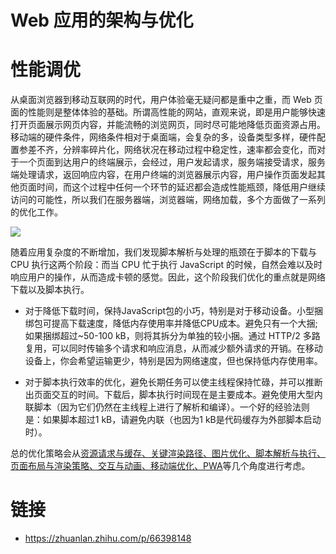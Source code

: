 # Web 应用的架构与优化

# 性能调优

从桌面浏览器到移动互联网的时代，用户体验毫无疑问都是重中之重，而 Web 页面的性能则是整体体验的基础。所谓高性能的网站，直观来说，即是用户能够快速打开页面展示网页内容，并能流畅的浏览网页，同时尽可能地降低页面资源占用。移动端的硬件条件，网络条件相对于桌面端，会复杂的多，设备类型多样，硬件配置参差不齐，分辨率碎片化，网络状况在移动过程中稳定性，速率都会变化，而对于一个页面到达用户的终端展示，会经过，用户发起请求，服务端接受请求，服务端处理请求，返回响应内容，在用户终端的浏览器展示内容，用户操作页面发起其他页面时间，而这个过程中任何一个环节的延迟都会造成性能瓶颈，降低用户继续访问的可能性，所以我们在服务器端，浏览器端，网络加载，多个方面做了一系列的优化工作。

![](https://i.postimg.cc/Hxsn6grJ/Web-Tuning-Web.png)

随着应用复杂度的不断增加，我们发现脚本解析与处理的瓶颈在于脚本的下载与 CPU 执行这两个阶段：而当 CPU 忙于执行 JavaScript 的时候，自然会难以及时响应用户的操作，从而造成卡顿的感觉。因此，这个阶段我们优化的重点就是网络下载以及脚本执行。

- 对于降低下载时间，保持JavaScript包的小巧，特别是对于移动设备。小型捆绑包可提高下载速度，降低内存使用率并降低CPU成本。避免只有一个大捆; 如果捆绑超过~50-100 kB，则将其拆分为单独的较小捆。通过 HTTP/2 多路复用，可以同时传输多个请求和响应消息，从而减少额外请求的开销。在移动设备上，你会希望运输更少，特别是因为网络速度，但也保持低内存使用率。

- 对于脚本执行效率的优化，避免长期任务可以使主线程保持忙碌，并可以推断出页面交互的时间。下载后，脚本执行时间现在是主要成本。避免使用大型内联脚本（因为它们仍然在主线程上进行了解析和编译）。一个好的经验法则是：如果脚本超过1 kB，请避免内联（也因为1 kB是代码缓存为外部脚本启动时）。

总的优化策略会从[资源请求与缓存、关键渲染路径、图片优化、脚本解析与执行、页面布局与渲染策略、交互与动画、移动端优化、PWA]()等几个角度进行考虑。

# 链接

- https://zhuanlan.zhihu.com/p/66398148
